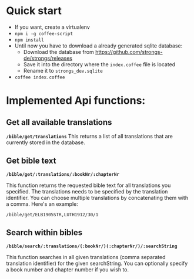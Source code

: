 # Quick start
- If you want, create a virtualenv
- `npm i -g coffee-script`
- `npm install`
- Until now you have to download a already generated sqlite database:
  - Download the database from https://github.com/strongs-de/strongs/releases
  - Save it into the directory where the `index.coffee` file is located
  - Rename it to `strongs_dev.sqlite`
- `coffee index.coffee`

# Implemented Api functions:
## Get all available translations

**`/bible/get/translations`**
This returns a list of all translations that are currently stored in the database.

## Get bible text
**`/bible/get/:translations/:bookNr/:chapterNr`**

This function returns the requested bible text for all translations you specified. The translations needs to be specified by the translation identifier. You can choose multiple translations by concatenating them with a comma. Here's an example:

    /bible/get/ELB1905STR,LUTH1912/30/1

## Search within bibles
**`/bible/search/:translations/(:bookNr/)(:chapterNr/)/:searchString`**

This function searches in all given translations (comma separated translation identifier) for the given searchString. You can optionally specify a book number and chapter number if you wish to.
